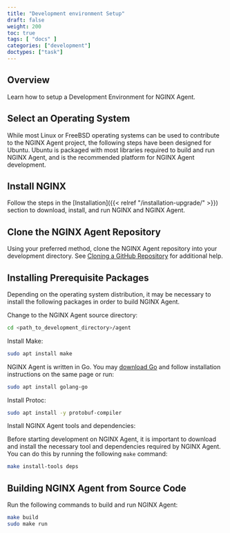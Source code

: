 ```yaml
---
title: "Development environment Setup"
draft: false
weight: 200
toc: true
tags: [ "docs" ]
categories: ["development"]
doctypes: ["task"]
---
```


## Overview

Learn how to setup a Development Environment for NGINX Agent.

## Select an Operating System

While most Linux or FreeBSD operating systems can be used to contribute to the NGINX Agent project, the following steps have been designed for Ubuntu. Ubuntu is packaged with most libraries required to build and run NGINX Agent, and is the recommended platform for NGINX Agent development.

## Install NGINX

Follow the steps in the [Installation]({{< relref "/installation-upgrade/" >}}) section to download, install, and run NGINX and NGINX Agent.

## Clone the NGINX Agent Repository

Using your preferred method, clone the NGINX Agent repository into your development directory. See [Cloning a GitHub Repository](https://docs.github.com/en/repositories/creating-and-managing-repositories/cloning-a-repository) for additional help.

## Installing Prerequisite Packages
Depending on the operating system distribution, it may be necessary to install the following packages in order to build NGINX Agent.

Change to the NGINX Agent source directory:
```bash
cd <path_to_development_directory>/agent
```

Install Make:
```bash
sudo apt install make
```

NGINX Agent is written in Go. You may [download Go](https://go.dev/doc/install) and follow installation instructions on the same page or run:
```bash
sudo apt install golang-go
```

Install Protoc:
```bash
sudo apt install -y protobuf-compiler
```

Install NGINX Agent tools and dependencies:

Before starting development on NGINX Agent, it is important to download and install the necessary tool and dependencies required by NGINX Agent. You can do this by running the following `make` command:
```bash
make install-tools deps
```

## Building NGINX Agent from Source Code

Run the following commands to build and run NGINX Agent:

```bash
make build
sudo make run
```
